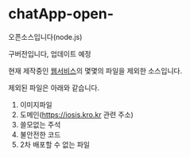 # chatApp-open-
오픈소스입니다(node.js)

구버전입니다, 업데이트 예정

현재 제작중인 [웹서비스](https://iosis.kro.kr)의 몇몇의 파일을 제외한 소스입니다.   

제외된 파일은 아래와 같습니다.   
1. 이미지파일
2. 도메인(https://iosis.kro.kr 관련 주소)
3. 쓸모없는 주석
4. 불안전한 코드
5. 2차 배포할 수 없는 파일
